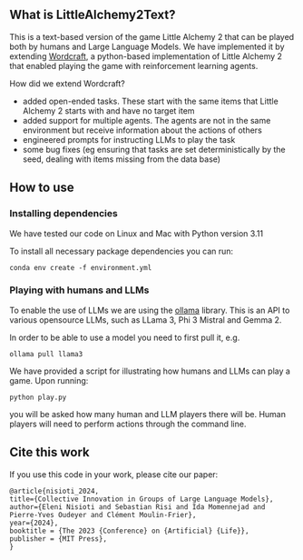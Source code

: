 
## What is LittleAlchemy2Text?

This is a text-based version of the game Little Alchemy 2 that can be played both by humans and Large Language Models.
We have implemented it by extending [Wordcraft](https://github.com/minqi/wordcraft), a python-based implementation of Little
Alchemy 2 that enabled playing the game with reinforcement learning agents.


How did we extend Wordcraft?

* added open-ended tasks. These start with the same items that Little Alchemy 2 starts with and have no target item
* added support for multiple agents. The agents are not in the same environment but receive information about the actions of others
* engineered prompts for instructing LLMs to play the task
* some bug fixes (eg ensuring that tasks are set deterministically by the seed, dealing with items missing from the data base)

## How to use

### Installing dependencies

We have tested our code on Linux and Mac with Python version 3.11

To install all necessary package dependencies you can run:

    conda env create -f environment.yml

### Playing with humans and LLMs


To enable the use of LLMs we are using the [ollama](https://github.com/ollama/ollama-python) library.
This is an API to various opensource LLMs, such as LLama 3, Phi 3 Mistral and Gemma 2.

In order to be able to use a model you need to first pull it, e.g.

    ollama pull llama3

We have provided a script for illustrating how humans and LLMs can play a game. Upon running:

    python play.py

you will be asked how many human and LLM players there will be. Human players will need to perform actions through the command line.




## Cite this work

If you use this code in your work, please cite our paper:

    @article{nisioti_2024, 
    title={Collective Innovation in Groups of Large Language Models},
    author={Eleni Nisioti and Sebastian Risi and Ida Momennejad and Pierre-Yves Oudeyer and Clément Moulin-Frier},
    year={2024},
    booktitle = {The 2023 {Conference} on {Artificial} {Life}},
    publisher = {MIT Press},
    }
    




